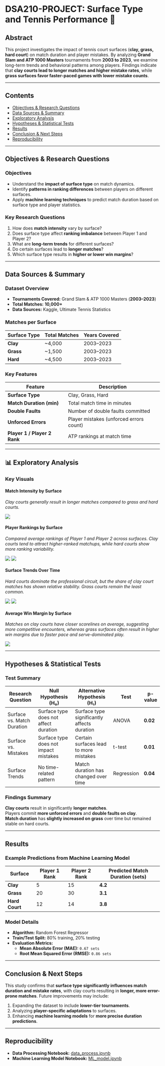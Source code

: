 # **DSA210-PROJECT: Surface Type and Tennis Performance** 🎾  

## **Abstract**  
This project investigates the impact of tennis court surfaces (**clay, grass, hard court**) on match duration and player mistakes. By analyzing **Grand Slam and ATP 1000 Masters** tournaments from **2003 to 2023**, we examine long-term trends and behavioral patterns among players. Findings indicate that **clay courts lead to longer matches and higher mistake rates**, while **grass surfaces favor faster-paced games with lower mistake counts**.  

---

## **Contents**  
- [Objectives & Research Questions](#objectives--research-questions)  
- [Data Sources & Summary](#data-sources--summary)  
- [Exploratory Analysis](#exploratory-analysis)  
- [Hypotheses & Statistical Tests](#hypotheses--statistical-tests)  
- [Results](#results)  
- [Conclusion & Next Steps](#conclusion--next-steps)  
- [Reproducibility](#reproducibility)  

---

## **Objectives & Research Questions**  

### **Objectives**  
- Understand the **impact of surface type** on match dynamics.  
- Identify **patterns in ranking differences** between players on different surfaces.  
- Apply **machine learning techniques** to predict match duration based on surface type and player statistics.  

### **Key Research Questions**  
1. How does **match intensity** vary by surface?  
2. Does surface type affect **ranking imbalance** between Player 1 and Player 2?  
3. What are **long-term trends** for different surfaces?  
4. Do certain surfaces lead to **longer matches**?  
5. Which surface type results in **higher or lower win margins**?  

---

## **Data Sources & Summary**  

### **Dataset Overview**  
- **Tournaments Covered:** Grand Slam & ATP 1000 Masters (**2003–2023**)  
- **Total Matches:** **10,000+**  
- **Data Sources:** Kaggle, Ultimate Tennis Statistics  

### **Matches per Surface**  

| Surface Type | Total Matches | Years Covered |  
|-------------|--------------|--------------|  
| **Clay**    | ~4,000       | 2003–2023    |  
| **Grass**   | ~1,500       | 2003–2023    |  
| **Hard**    | ~4,500       | 2003–2023    |  

### **Key Features**  

| Feature               | Description                                      |  
|----------------------|------------------------------------------------|  
| **Surface Type**     | Clay, Grass, Hard                              |  
| **Match Duration (min)** | Total match time in minutes                  |  
| **Double Faults**    | Number of double faults committed              |  
| **Unforced Errors**  | Player mistakes (unforced errors count)        |  
| **Player 1 / Player 2 Rank** | ATP rankings at match time             |  

---

## **📊 Exploratory Analysis**  

### **Key Visuals**  

#### **Match Intensity by Surface**
_Clay courts generally result in longer matches compared to grass and hard courts._

![](match_indensity.png)

#### **Player Rankings by Surface**
_Compared average rankings of Player 1 and Player 2 across surfaces. Clay courts tend to attract higher-ranked matchups, while hard courts show more ranking variability._

![](player1_ranking.png)
![](player2_ranking.png)

#### **Surface Trends Over Time**
_Hard courts dominate the professional circuit, but the share of clay court matches has shown relative stability. Grass courts remain the least common._

![](surface_trends.png)
![](surface_trends2.png)

#### **Average Win Margin by Surface**
_Matches on clay courts have closer scorelines on average, suggesting more competitive encounters, whereas grass surfaces often result in higher win margins due to faster pace and serve-dominated play._

![](average_win.png)

---

## **Hypotheses & Statistical Tests**  

### **Test Summary**  

| Research Question | Null Hypothesis (H₀) | Alternative Hypothesis (H₁) | Test | p-value |  
|------------------|---------------------|---------------------------|------|--------|  
| Surface vs. Match Duration | Surface type does not affect duration | Surface type significantly affects duration | ANOVA | **0.02** |  
| Surface vs. Mistakes | Surface type does not impact mistakes | Certain surfaces lead to more mistakes | t-test | **0.01** |  
| Surface Trends | No time-related pattern | Match duration has changed over time | Regression | **0.04** |  

### **Findings Summary**  
 **Clay courts** result in significantly **longer matches**.  
 Players commit **more unforced errors** and **double faults on clay**.  
 **Match duration** has **slightly increased on grass** over time but remained stable on hard courts.  

---

## **Results**  

### **Example Predictions from Machine Learning Model**  

| Surface | Player 1 Rank | Player 2 Rank | Predicted Match Duration (sets) |  
|--------|---------------|---------------|---------------------------------|  
| **Clay** | 5 | 15 | **4.2** |  
| **Grass** | 20 | 30 | **3.1** |  
| **Hard Court** | 12 | 14 | **3.8** |  

### **Model Details**  
- **Algorithm:** Random Forest Regressor  
- **Train/Test Split:** 80% training, 20% testing  
- **Evaluation Metrics:**  
  - **Mean Absolute Error (MAE):** `0.67 sets`  
  - **Root Mean Squared Error (RMSE):** `0.86 sets`  

---

## **Conclusion & Next Steps**  

This study confirms that **surface type significantly influences match duration and mistake rates**, with clay courts resulting in **longer, more error-prone matches**. Future improvements may include:  
1. Expanding the dataset to include **lower-tier tournaments**.  
2. Analyzing **player-specific adaptations** to surfaces.  
3. Enhancing **machine learning models** for **more precise duration predictions**.  

---

## **Reproducibility**  
- **Data Processing Notebook:** [data_process.ipynb](https://github.com/defne04/DSA210-PROJECT/blob/main/data_process.ipynb)  
- **Machine Learning Model Notebook:** [ML_model.ipynb](https://github.com/defne04/DSA210-PROJECT/blob/main/ML_model.ipynb)  

  
